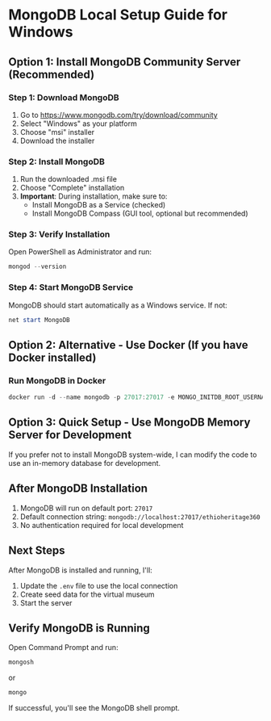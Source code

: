 # MongoDB Local Setup Guide for Windows

## Option 1: Install MongoDB Community Server (Recommended)

### Step 1: Download MongoDB
1. Go to https://www.mongodb.com/try/download/community
2. Select "Windows" as your platform
3. Choose "msi" installer
4. Download the installer

### Step 2: Install MongoDB
1. Run the downloaded .msi file
2. Choose "Complete" installation
3. **Important**: During installation, make sure to:
   - Install MongoDB as a Service (checked)
   - Install MongoDB Compass (GUI tool, optional but recommended)

### Step 3: Verify Installation
Open PowerShell as Administrator and run:
```powershell
mongod --version
```

### Step 4: Start MongoDB Service
MongoDB should start automatically as a Windows service. If not:
```powershell
net start MongoDB
```

## Option 2: Alternative - Use Docker (If you have Docker installed)

### Run MongoDB in Docker
```powershell
docker run -d --name mongodb -p 27017:27017 -e MONGO_INITDB_ROOT_USERNAME=admin -e MONGO_INITDB_ROOT_PASSWORD=password mongo:latest
```

## Option 3: Quick Setup - Use MongoDB Memory Server for Development

If you prefer not to install MongoDB system-wide, I can modify the code to use an in-memory database for development.

## After MongoDB Installation

1. MongoDB will run on default port: `27017`
2. Default connection string: `mongodb://localhost:27017/ethioheritage360`
3. No authentication required for local development

## Next Steps

After MongoDB is installed and running, I'll:
1. Update the `.env` file to use the local connection
2. Create seed data for the virtual museum
3. Start the server

## Verify MongoDB is Running

Open Command Prompt and run:
```cmd
mongosh
```
or
```cmd
mongo
```

If successful, you'll see the MongoDB shell prompt.
